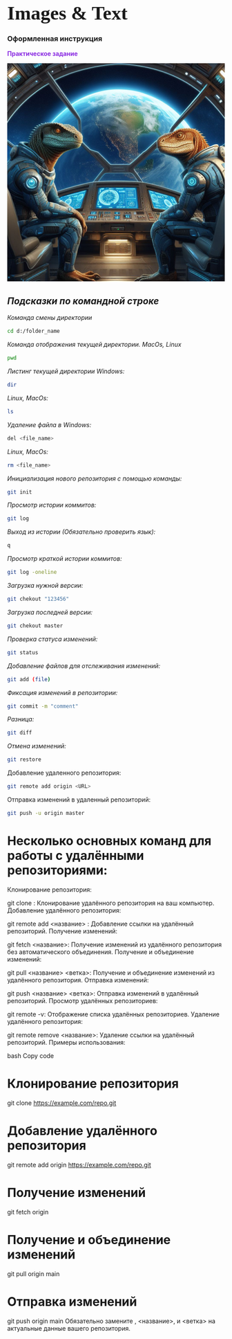 # <span style="font-family: Mistral; font-size: 1.6em;">**Images & Text**</span>

### **Оформленная инструкция**
<span style="color:#8a2be2;">**Практическое задание**</span>

![Пример изображения](2024-03-02T221835.787.jpeg)


## *Подсказки по командной строке*

*Команда смены директории*
```sh
cd d:/folder_name
```
*Команда отображения текущей директории.
MacOs, Linux*
```sh
pwd
```
*Листинг текущей директории Windows:*
```sh
dir
```
*Linux, MacOs:*
```sh
ls
```
*Удаление файла в Windows:*
```sh
del <file_name>
```
*Linux, MacOs:*
```sh
rm <file_name>
```
*Инициализация нового репозитория с помощью команды:*
```sh
git init
```
*Просмотр истории коммитов:*
```sh
git log
```
*Выход из истории (Обязательно проверить язык):*
```sh
q
```
*Просмотр краткой истории коммитов:*
```sh
git log -oneline
```
*Загрузка нужной версии:*
```sh
git chekout "123456"
```
*Загрузка последней версии:*
```sh
git chekout master
```
*Проверка статуса изменений:*
```sh
git status
```
*Добавление файлов для отслеживания изменений:*
```sh
git add (file)
```
*Фиксация изменений в репозитории:*
```sh
git commit -m "comment"
```
*Разница:*
```sh
git diff
```
*Отмена изменений:*
```sh
git restore
```
Добавление удаленного репозитория:
```sh
git remote add origin <URL>
```
Отправка изменений в удаленный репозиторий:
```sh
git push -u origin master
```
# Несколько основных команд для работы с удалёнными репозиториями:

Клонирование репозитория:

git clone <URL>: Клонирование удалённого репозитория на ваш компьютер.
Добавление удалённого репозитория:

git remote add <название> <URL>: Добавление ссылки на удалённый репозиторий.
Получение изменений:

git fetch <название>: Получение изменений из удалённого репозитория без автоматического объединения.
Получение и объединение изменений:

git pull <название> <ветка>: Получение и объединение изменений из удалённого репозитория.
Отправка изменений:

git push <название> <ветка>: Отправка изменений в удалённый репозиторий.
Просмотр удалённых репозиториев:

git remote -v: Отображение списка удалённых репозиториев.
Удаление удалённого репозитория:

git remote remove <название>: Удаление ссылки на удалённый репозиторий.
Примеры использования:

bash
Copy code
# Клонирование репозитория
git clone https://example.com/repo.git

# Добавление удалённого репозитория
git remote add origin https://example.com/repo.git

# Получение изменений
git fetch origin

# Получение и объединение изменений
git pull origin main

# Отправка изменений
git push origin main
Обязательно замените <URL>, <название>, и <ветка> на актуальные данные вашего репозитория.